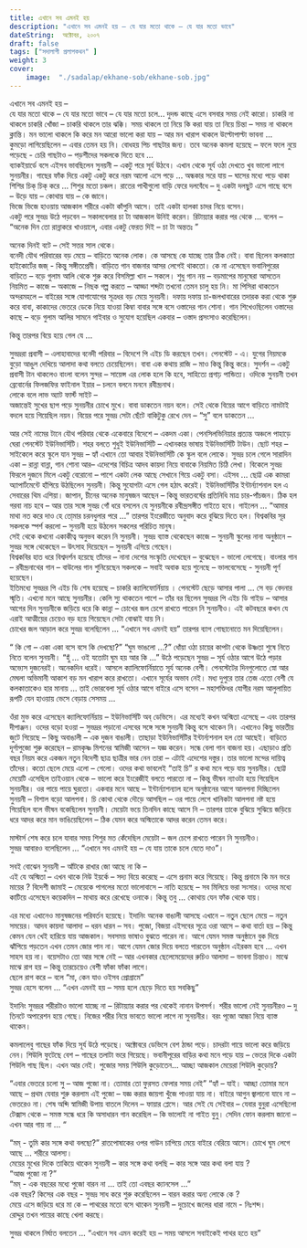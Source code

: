 ```yaml
---
title: এখানে সব এমনই হয়
description: "এখানে সব এমনই হয় – যে যার মতো থাকে – যে যার মতো ভাবে"
dateString:  অক্টোবর, ২০০৭
draft: false
tags: ["সদালাপী প্রলাপকথন" ]
weight: 3
cover: 
    image:  "./sadalap/ekhane-sob/ekhane-sob.jpg"
---
```



এখানে সব এমনই হয় –  
যে যার মতো থাকে – যে যার মতো ভাবে – যে যার মতো চলে... দুদন্ড কাছে এসে বসবার সময় নেই কারো। চাকরি না থাকলে চাকরি খোঁজা – চাকরি থাকলে তার ঝক্কি। সময় থাকলে তা নিয়ে কি করা যায় তা নিয়ে চিন্তা – সময় না থাকলে ক্লান্তি। মন ভালো থাকলে কি করে মন আরো ভালো করা যায় – আর মন খারাপ থাকলে উল্টোপাল্টা ভাবনা ...  
কুমড়ো লাগিয়েছিলেন – এবার তেমন হয় নি। বোধহয় পিচ গাছটার জন্য। তবে অনেক কমলা হয়েছে – ফলে ফলে নুয়ে পড়েছে - চেরি গাছটাও – পড়শীদের সকলকে দিতে হবে ...  
ব্যাকইয়ার্ডে বসে এইসব ভাবছিলেন সুনয়নী – একটু পরে সূর্য উঠবে। এখান থেকে সূর্য ওঠা দেখতে খুব ভালো লাগে সুনয়নীর। গাছের ফাঁক দিয়ে একটু একটু করে নরম আলো এসে পড়ে ... অন্ধকার সরে যায় – ঘাসের মধ্যে পড়ে থাকা শিশির চিক্‌ চিক্‌ করে ... শিশুর মতো চঞ্চল। রাতের পাখীগুলো বাড়ি ফেরে দলবেঁধে – দু একটা দলছুট এসে গাছে বসে – উড়ে যায় – কোথায় যায় – কে জানে।  
ভিজে ভিজে হাওয়ায় আজকাল শরীরে একটা কাঁপুনি আসে। তাই একটা হালকা চাদর নিয়ে বসেন।   
একটু পরে সুভদ্র উঠে পড়বেন – সকালবেলার চা টা আজকাল উনিই করেন। রিটায়্যার করার পর থেকে ... বলেন – “অনেক দিন তো রান্নাকরে খাওয়ালে, এবার একটু ফেরত দিই – চা টা অন্ততঃ ”  

অনেক দিনই বটে – সেই সত্তর সাল থেকে।   
বনেদী যৌথ পরিবারের বড় মেয়ে – বাড়িতে অনেক লোক। কে আসছে কে যাচ্ছে তার ঠিক নেই। বাবা ছিলেন কলকাতা হাইকোর্টের জজ্‌ - কিন্তু সঙ্গীতপ্রেমী। বাড়িতে গান বাজনার আসর লেগেই থাকতো। কে না এসেছেন ভবানিপুরের বাড়িতে – বড়ে গুলাম আলি থেকে শুরু করে বিসমিল্লা খান – সকলে। শুধু গান নয় – বড়মাপের মানুষেরা আসতেন নিয়মিত – কাজে – অকাজে – নিছক গল্প করতে – আড্ডা শব্দটা তখনো তেমন চালু হয় নি। মা পিসিরা থাকতেন অন্দরমহলে – বাইরের সঙ্গে যোগাযোগের সূত্রধর বড় মেয়ে সুনয়নী। দফায় দফায় চা-জলখাবারের তদারক করা থেকে শুরু করে বাবা, কাকাদের ভেতরে ডেকে নিয়ে যাওয়া কিম্বা বাবার সঙ্গে বসে ওস্তাদের গান শোনা। গান শিখেওছিলেন ওস্তাদের কাছে – বড়ে গুলাম আলির সামনে গাইবার ও সুযোগ হয়েছিল একবার – ওস্তাদ প্রসংসাও করেছিলেন।   

কিন্তু তারপর বিয়ে হয়ে গেল যে ...  

সুভদ্ররা প্রবাসী – এলাহাবাদের বনেদী পরিবার – বিদেশে পি এইচ ডি করছেন তখন। পেনস্টেট - এ। যুগের নিয়মকে বুড়ো আঙুল দেখিয়ে আলাদা কথা বলতে চেয়েছিলেন। বাবা এক কথায় রাজি  – মাও কিন্তু কিন্তু করে।  সুদর্শন – একটু প্রবাসী টান থাকলেও বাংলা বলেন সুন্দর – সায়েন্স এর লোক হলে কি হবে, সাহিত্যে প্রগাঢ় পান্ডিত্য। ওদিকে সুনয়নী তখন ব্রেবোর্নের ফিলজফির ফাইনাল ইয়ার – চলনে বলনে মননে রবীন্দ্রনাথ।  
লোকে বলে লাভ অ্যাট ফার্স্ট সাইট –    
অজান্তেই সুখের ছাপ পড়ে সুনয়নীর চোখে মুখে। বাবা ডাকতেন নয়ন বলে। সেই থেকে বিয়ের আগে বাড়িতে নামটাই বদলে হয়ে গিয়েছিল নয়ন। বিয়ের পরে সুভদ্র সেটা ছেঁটে বাকিটুকু রেখে দেন – “সু” বলে ডাকতেন ...   

আর সেই নামের টানে যৌথ পরিবার থেকে একেবারে বিদেশে – একদম একা। পেনসিলভিনিয়ার প্রত্যন্ত অঞ্চলে পাহাড়ে ঘেরা পেনস্টেট ইউনিভার্সিটি। শহর বলতে শুধুই ইউনিভার্সিটি – এখানকার ভাষায় ইউনিভার্সিটি টাউন। ছোট শহর – সাইকেলে করে স্কুলে যান সুভদ্র – হ্যাঁ এখানে তো আবার ইউনিভার্সিটি কে স্কুল বলে লোকে। সুভদ্র চলে গেলে সারাদিন একা – রান্না বান্না, গান শোনা আর– এদেশের বিচিত্র আদব কায়দা নিয়ে বাবাকে নিয়মিত চিঠি লেখা। বিকেলে সুভদ্র ফিরলে দুজনে মিলে একটু বেরোনো – পাশে একটা লেক আছে সেখানে গিয়ে একটু বসা। এইসব ... ছোট্ট এক কামরা অ্যাপার্টমেন্টে হাঁপিয়ে উঠছিলেন সুনয়নী। কিন্তু সুযোগটা এসে গেল হঠাৎ করেই। ইউনিভার্সিটির ইন্টার্ন্যাশনাল হল এ সেবারের থিম এশিয়া। জাপান, চীনের অনেক মানুষজন আছেন – কিন্তু ভারতবর্ষের প্রতিনিধি মাত্র চার-পাঁচজন। ঠিক হল গরবা নাচ হবে – আর তার সঙ্গে সুভদ্র গোঁ ধরে বসলেন যে সুনয়নীকে রবীন্দ্রসঙ্গীত গাইতে হবে। গাইলেন ... “আমার মাথা নত করে দাও হে তো্মার চরনধুলার পরে ...” তারপর ইংরেজীতে অনুবাদ করে বুঝিয়ে দিতে হল। 
বিশ্বকবির সূর সকলকে স্পর্শ করলো – সুনয়নী হয়ে উঠলেন সকলের পরিচিত মানুষ।   
সেই থেকে কখনো একাকীত্ব অনুভব করেন নি সুনয়নী। সুভদ্র ব্যাস্ত থেকেছেন কাজে – সুনয়নী স্কুলের নানা অনুষ্ঠানে – সুভদ্র সঙ্গে থেকেছেন – উৎসাহ দিয়েছেন – সুনয়নী এগিয়ে গেছেন।   
বিশ্বকবির হাত ধরে বিশ্বদর্শন হয়েছে তাঁদের – নানা দেশের সংস্কৃতি দেখেছেন – বুঝেছেন - ভালো লেগেছে। বাংলার গান – রবীন্দ্রনাথের গান – বাউলের গান শুনিয়েছেন সকলকে – সবাই অবাক হয়ে শুনেছে – ভালবেসেছে - সুনয়নী পূর্ণ হয়েছেন।   
ইতিমধ্যে সুভদ্রর পি এইচ ডি শেষ হয়েছে – চাকরি ক্যালিফোর্নিয়ায় । পেনস্টেট ছেড়ে আসার পালা ... সে বড় বেদনার স্মৃতি। এখনো মনে আছে সুনয়নীর। কেলি স্যু থাকতেন পাশে – তাঁর বর ছিলেন সুভদ্রর পি এইচ ডি গাইড – আসার আগের দিন সুনয়নীকে জড়িয়ে ধরে কি কান্না – চোখের জল চেপে রাখতে পারেন নি সুনয়নীও। এই কটবছরে কখন যে এরাই আত্মীয়ের চেয়েও বড় হয়ে গিয়েছেন সেটা বোঝাই যায় নি।  
চোখের জল আড়াল করে সুভদ্র বলেছিলেন ... “এখানে সব এমনই হয়” তারপর ব্যাগ গোছানোতে মন দিয়েছিলেন।  

“ কি গো – একা একা বসে বসে কি দেখছো?”
“ঘুম ভাঙলো ...?” ধোঁয়া ওঠা চায়ের কাপটা থেকে উষ্ণতা শুষে নিতে নিতে বলেন সুনয়নী।
“হুঁ ... ওই যতোটা ঘুম হয় আর কি ...”
উঠে পড়েছেন সুভদ্র – সূর্য ওঠার আগে উঠে পড়ার অভ্যেস দুজনেরই। অনেকদিন ধরেই। আসলে ক্যালিফোর্নিয়াতে সূর্য অনেক বেশী। পেনস্টেটের দিনগুলোতে স্নো আর মেঘলা অভিমানী আকাশ বড় মন খারাপ করে রাখতো। এখানে সূর্যের অভাব নেই। মধ্য দুপুরে তার তেজ এতো বেশী যে কলকাতাকেও হার মানায় ... তাই ভোরবেলা সূর্য ওঠার আগে বাইরে এসে বসেন – মহাশক্তিধর যোগীর নরম আলুলায়িত রূপটি যেন হাওয়ায় ভেসে বেড়ায় সেসময় ... 

ওঁরা মুভ করে এসেছেন ক্যালিফোর্নিয়ায় – ইউনিভার্সিটি অব্‌ ডেভিসে। 
এর মধ্যেই কখন অশ্মিতা এসেছে – এবং তারপর দীপাঞ্জন। ওদের বড়ো হওয়া – সুভদ্রর পড়ানো এসবের সঙ্গে সঙ্গে সুনয়নী কিন্তু বসে থাকেন নি। এখানেও কিছু ভারতীয় জুটে গিয়েছে – কিছু অবাঙালী – এক দুজন বাঙালী। তাছাড়া ইউনিভার্সিটির ইন্টার্ন্যশনাল হল তো আছেই। বাড়িতে দূর্গাপুজো শুরু করেছেন – রামকৃষ্ণ মিশনের স্বামিজী আসেন – যজ্ঞ করেন। সন্ধে বেলা গান বাজনা হয়। 
এছাড়াও প্রতি বছর নিয়ম করে একজন নতুন বিদেশী ছাত্র ছাত্রীর ভার নেন তারা – এটাই এদেশের দস্তুর। তার ভালো মন্দের দায়িত্ব তাঁদের। 
কতো ছেলে মেয়ে এলো – গেলো। ওদের কথা ভাবলেই “তাই চি” র কথা মনে পড়ে যায় সুনয়নীর। ছোট্ট মেয়েটি এসেছিল তাইওয়ান থেকে – ভালো করে ইংরেজীই বলতে পারতো না – কিন্তু ভীষন ন্যাওটা হয়ে গিয়েছিল সুনয়নীর। ওর পায়ে পায়ে ঘুরতো। একবার মনে আছে – ইন্টার্ন্যাশন্যাল হলে অনুষ্ঠানের আগে আলপনা দিচ্ছিলেন সুনয়নী – বিশাল বড়ো আলপনা। চি কোথা থেকে দৌড়ে আসছিল – ওর পায়ে লেগে খানিকটা আলপনা নষ্ট হয়ে গিয়েছিল বলে ভীষন বকেছিলেন সুনয়নী। মেয়েটা ভয়ে তিনদিন কাছে আসে নি – তারপর তাকে বুঝিয়ে সুঝিয়ে জড়িয়ে ধরে আদর করে মান ভাঙিয়েছিলেন – ঠিক যেমন করে অস্মিতাকে আদর করেন তেমন করে। 

মাস্টার্স শেষ করে চলে যাবার সময় শিশুর মত কেঁদেছিল মেয়েটা – জল চেপে রাখতে পারেন নি সুনয়নীও।  
সুভদ্র আবারও বলেছিলেন ... “এখানে সব এমনই হয় – যে যায় তাকে চলে যেতে দাও”।   

সবই বোঝেন সুনয়নী – আঁটকে রাখার জো আছে না কি –   
এই যে অস্মিতা – এখন থাকে নিউ ইয়র্কে – সদ্য বিয়ে করেছে – এসে প্রনাম করে গিয়েছে। কিন্তু প্রনামে কি মন ভরে মায়ের ? বিদেশী জামাই – মেয়েকে পাগলের মতো ভালোবাসে – নাতি হয়েছে – সব মিলিয়ে ভরা সংসার। ওদের মধ্যে কাটিয়ে এসেছেন কয়েকদিন – মাথায় করে রেখেছে ওনাকে। কিন্তু তবু ... কোথায় যেন ফাঁক থেকে যায়।  

এর মধ্যে এখানেও মানুষজনের পরিবর্তন হয়েছে। ইদানিং অনেক বাঙালী আসছে এখানে – নতুন ছেলে মেয়ে – নতুন সময়ের। আদব কায়দা আলাদা – ধরন ধারন – সব। পুজো, বিজয়া এইসবের সূত্রে ওরা আসে – কথা বার্তা হয় – কিন্তু কেমন যেন খেই হারিয়ে যায় আজকাল। সবসময় ভাষাও বুঝতে পারেন না। আগে যেমন সমস্ত অনুষ্ঠানে বুক দিয়ে ঝাঁপিয়ে পড়তেন এখন তেমন জোর পান না। আগে যেমন জোর দিয়ে বলতে পারতেন অনুষ্ঠান এইরকম হবে ... এখন সাহস হয় না। বয়েসটাও তো আর সঙ্গে নেই – আর এখনকার ছেলেমেয়েদের রুচিও আলাদা – ভাবনা চিন্তাও। মাঝে মাঝে রাগ হয় – কিন্তু তারচেয়েও বেশী ফাঁকা ফাঁকা লাগে।  
ছেলে রাগ করে – বলে “মা, কেন যাও ওইসব প্রোগ্রামে”  
সুভদ্র হেসে বলেন ... “এখন এমনই হয় – সময় হলে ছেড়ে দিতে হয় সবকিছু”  
   
ইদানিং সুভদ্রর শরীরটাও ভালো যাচ্ছে না – রিটায়্যার করার পর থেকেই নানান উপসর্গ। শরীর ভালো নেই সুনয়নীরও – দু তিনটে অপারেশন হয়ে গেছে। নিজের শরীর নিয়ে ভাবতে ভালো লাগে না সুনয়নীর। বরং পূজো আচ্চা নিয়ে ব্যাস্ত থাকেন। 

কমলালেবু গাছের ফাঁক দিয়ে সূর্য উঠে পড়েছে। অক্টোবরে ডেভিসে বেশ ঠান্ডা পড়ে। চাদরটা গায়ে ভালো করে জড়িয়ে নেন। শিউলি ফুটেছে বেশ – গাছের তলাটা ভরে গিয়েছে। ভবানীপূরের বাড়ির কথা মনে পড়ে যায় – ভেতর দিকে একটা শিউলি গাছ ছিল। এখন আর নেই। পুজোর সময় শিউলি কুড়োতেন... আচ্ছা আজকাল মেয়েরা শিউলি কুড়োয়?  

“এবার ভেতরে চলো সু – আজ পুজো না। তোমার তো ফুরসত ফেলার সময় নেই”
“হ্যাঁ – যাই। আচ্ছা তোমার মনে আছে – প্রথম যেবার শুরু করলাম এই পুজো – যজ্ঞ করার জায়গা খুঁজে পাওয়া যায় না। বাইরে আগুন জ্বালানো যাবে না – ভেতরেও না। শেষ অব্দি স্বামিজী উপায় বাতলে দিলেন – ফায়ার প্লেসে। আর সেই যে সেইবার – যেবার বুনুরা এসেছিলো টেক্সাস থেকে – সমস্ত সন্ধে ধরে কি অসাধারন গান করেছিল – কি ভালোই না গাইত বুনু। সেদিন ফোন করলাম জানো – এখন আর গায় না ... “  

“মম্‌ - তুমি কার সঙ্গে কথা বলছো?” রাতপোষাকের ওপর গাউন চাপিয়ে মেয়ে বাইরে বেরিয়ে আসে। চোখে ঘুম লেগে আছে ... শরীরে আলস্য।   
মেয়ের মুখের দিকে তাকিয়ে থাকেন সুনয়নী – কার সঙ্গে কথা বলছি – কার সঙ্গে আর  কথা বলা যায় ?   
“আজ পুজো না ?”  
“মম্‌ - এক বছরের মধ্যে পুজো বারন না ... তাই তো এবছর ক্যানসেল ...”  
এক বছর? কিসের এক বছর - সুভদ্র সাধ করে শুরু করেছিলেন – বারন করার অন্য লোকে কে ?    
মেয়ে এসে জড়িয়ে ধরে মা কে – পাথরের মতো বসে থাকেন সুনয়নী – দুচোখে জলের ধারা নামে - নিঃশব্দ।   
রোদ্দুর তখন পায়ের কাছে খেলা করছে।  

সুভদ্র থাকলে নির্ঘাত বলতেন ... “এখানে সব এমন করেই হয় – সময় আসলে সবাইকেই পাথর হতে হয়”  


